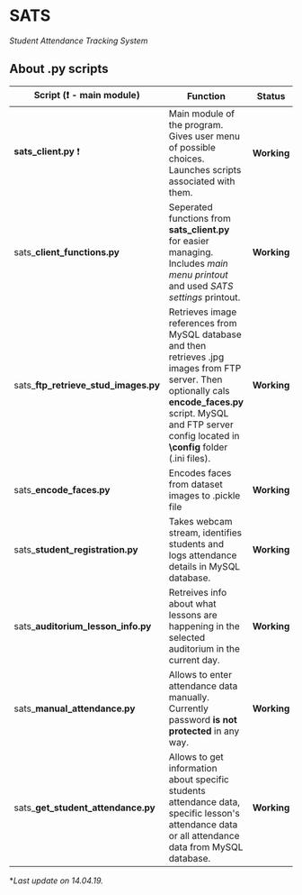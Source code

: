 # SATS
*Student Attendance Tracking System*

## About .py scripts
Script (:heavy_exclamation_mark: - main module) | Function | Status
---------|---------- | ----------
**sats_client.py** :heavy_exclamation_mark:| Main module of the program. Gives user menu of possible choices. Launches scripts associated with them. | **Working**
sats_**client_functions.py** | Seperated functions from **sats_client.py** for easier managing. Includes *main menu printout* and used *SATS settings* printout. | **Working**
sats_**ftp_retrieve_stud_images.py**| Retrieves image references from MySQL database and then retrieves .jpg images from FTP server. Then optionally cals **encode_faces.py** script. MySQL and FTP server config located in **\config** folder (.ini files). | **Working**
sats_**encode_faces.py** | Encodes faces from dataset images to .pickle file | **Working**
sats_**student_registration.py**| Takes webcam stream, identifies students and logs attendance details in MySQL database. | **Working**
sats_**auditorium_lesson_info.py**| Retreives info about what lessons are happening in the selected auditorium in the current day. | **Working**
sats_**manual_attendance.py**| Allows to enter attendance data manually. Currently password **is not protected** in any way. | **Working**
sats_**get_student_attendance.py**| Allows to get information about specific students attendance data, specific lesson's attendance data or all attendance data from MySQL database. | **Working**
**Last update on 14.04.19.*